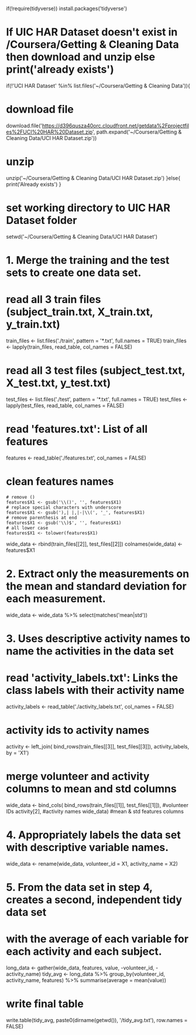 if(!require(tidyverse)) install.packages('tidyverse')

# If UIC HAR Dataset doesn't exist in /Coursera/Getting & Cleaning Data then download and unzip else print('already exists')
if(!'UCI HAR Dataset' %in% list.files('~/Coursera/Getting & Cleaning Data')){
  # download file
  download.file('https://d396qusza40orc.cloudfront.net/getdata%2Fprojectfiles%2FUCI%20HAR%20Dataset.zip',
                path.expand('~/Coursera/Getting & Cleaning Data/UCI HAR Dataset.zip'))
  # unzip
  unzip('~/Coursera/Getting & Cleaning Data/UCI HAR Dataset.zip')
}else{
  print('Already exists')
}

# set working directory to UIC HAR Dataset folder
setwd('~/Coursera/Getting & Cleaning Data/UCI HAR Dataset')

# 1. Merge the training and the test sets to create one data set.

  # read all 3 train files (subject_train.txt, X_train.txt, y_train.txt)
  train_files <- list.files('./train', pattern = '*.txt',
                            full.names = TRUE)
  train_files <- lapply(train_files, read_table, col_names = FALSE)
  
  # read all 3 test files (subject_test.txt, X_test.txt, y_test.txt)
  test_files <- list.files('./test', pattern = '*.txt',
                            full.names = TRUE)
  test_files <- lapply(test_files, read_table, col_names = FALSE)
  
  # read 'features.txt': List of all features
  features <- read_table('./features.txt', col_names = FALSE)
  # clean features names
    # remove ()
    features$X1 <- gsub('\\()', '', features$X1)
    # replace special characters with underscore
    features$X1 <- gsub('),| |,|-|\\(', '_', features$X1)
    # remove parenthesis at end
    features$X1 <- gsub('\\)$', '', features$X1)
    # all lower case
    features$X1 <- tolower(features$X1)

wide_data <- rbind(train_files[[2]], test_files[[2]])
colnames(wide_data) <- features$X1

# 2. Extract only the measurements on the mean and standard deviation for each measurement.
wide_data <- wide_data %>% select(matches('mean|std'))

# 3. Uses descriptive activity names to name the activities in the data set

  # read 'activity_labels.txt': Links the class labels with their activity name
  activity_labels <- read_table('./activity_labels.txt',
                                col_names =  FALSE)
  
  # activity ids to activity names
  activity <- left_join(
    bind_rows(train_files[[3]], test_files[[3]]), 
    activity_labels, 
    by = 'X1')
  
  # merge volunteer and activity columns to mean and std columns
  wide_data <- bind_cols(
    bind_rows(train_files[[1]], test_files[[1]]), #volunteer IDs
    activity[2], #activity names
    wide_data) #mean & std features columns
  
# 4. Appropriately labels the data set with descriptive variable names.
wide_data <- rename(wide_data, volunteer_id = X1, activity_name = X2)

# 5. From the data set in step 4, creates a second, independent tidy data set 
# with the average of each variable for each activity and each subject.
long_data <- gather(wide_data, features, value, -volunteer_id, -activity_name)
tidy_avg <- long_data %>% 
  group_by(volunteer_id, activity_name, features) %>% 
  summarise(average = mean(value))

# write final table
write.table(tidy_avg, 
            paste0(dirname(getwd()), '/tidy_avg.txt'), 
            row.names = FALSE)
